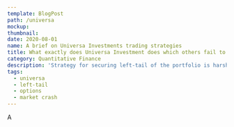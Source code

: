 ```yaml
---
template: BlogPost
path: /universa
mockup: 
thumbnail:
date: 2020-08-01
name: A brief on Universa Investments trading strategies
title: What exactly does Universa Investment does which others fail to do?
category: Quantitative Finance
description: 'Strategy for securing left-tail of the portfolio is harsh but rewarding in the long run.'
tags:
  - universa 
  - left-tail
  - options
  - market crash
---
```


A